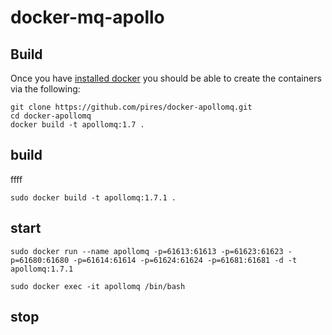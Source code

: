 # docker-mq-apollo



## Build

Once you have [installed docker](https://www.docker.io/gettingstarted/#h_installation) you should be able to create the containers via the following:

```
git clone https://github.com/pires/docker-apollomq.git
cd docker-apollomq
docker build -t apollomq:1.7 .
```


## build
ffff
```
sudo docker build -t apollomq:1.7.1 .
```

## start

```
sudo docker run --name apollomq -p=61613:61613 -p=61623:61623 -p=61680:61680 -p=61614:61614 -p=61624:61624 -p=61681:61681 -d -t apollomq:1.7.1
```

```
sudo docker exec -it apollomq /bin/bash
```

## stop

